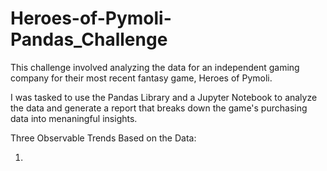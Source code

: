 # Heroes-of-Pymoli-Pandas_Challenge

This challenge involved analyzing the data for an independent gaming company for their most recent fantasy game, Heroes of Pymoli. 

I was tasked to use the Pandas Library and a Jupyter Notebook to analyze the data and generate a report that breaks down the game's purchasing data into menaningful insights. 

Three Observable Trends Based on the Data:

1. 
